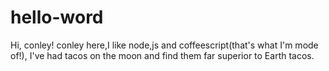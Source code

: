 # hello-word
Hi, conley!
conley here,I like node,js and coffeescript(that's what I'm mode of!),
I've had tacos on the moon and find them far superior to Earth tacos.


